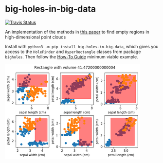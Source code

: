 # big-holes-in-big-data

[![Travis Status](https://travis-ci.org/pavelkomarov/big-holes-in-big-data.svg?branch=master)](https://travis-ci.org/pavelkomarov/big-holes-in-big-data)

An implementation of the methods in [this paper](https://arxiv.org/pdf/1704.00683.pdf) to find empty regions in high-dimensional point clouds

Install with `python3 -m pip install big-holes-in-big-data`, which gives you access to the `HoleFinder` and `HyperRectangle` classes from package `bigholes`. Then follow the [How-To Guide](https://pavelkomarov.com/big-holes-in-big-data/how_to_use.html) minimum viable example.

![hole](hole.png)
